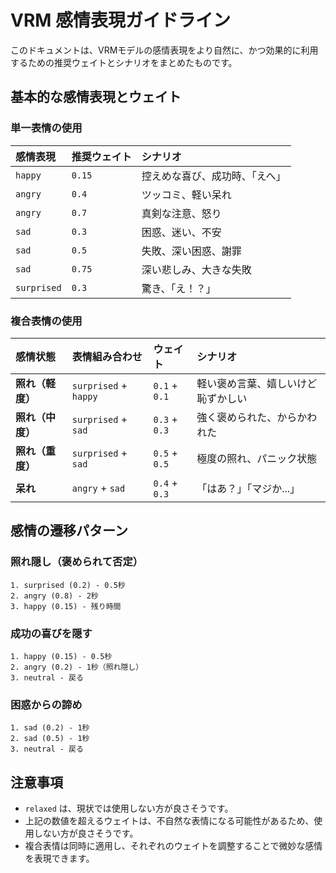 # VRM 感情表現ガイドライン

このドキュメントは、VRMモデルの感情表現をより自然に、かつ効果的に利用するための推奨ウェイトとシナリオをまとめたものです。

## 基本的な感情表現とウェイト

### 単一表情の使用

| 感情表現 | 推奨ウェイト | シナリオ |
| :------- | :----------- | :------- |
| `happy`  | `0.15`       | 控えめな喜び、成功時、「えへ」 |
| `angry`  | `0.4`        | ツッコミ、軽い呆れ |
| `angry`  | `0.7`        | 真剣な注意、怒り |
| `sad`    | `0.3`        | 困惑、迷い、不安 |
| `sad`    | `0.5`        | 失敗、深い困惑、謝罪 |
| `sad`    | `0.75`       | 深い悲しみ、大きな失敗 |
| `surprised` | `0.3`     | 驚き、「え！？」 |

### 複合表情の使用

| 感情状態 | 表情組み合わせ | ウェイト | シナリオ |
| :------- | :------------ | :------- | :------- |
| **照れ（軽度）** | `surprised` + `happy` | `0.1` + `0.1` | 軽い褒め言葉、嬉しいけど恥ずかしい |
| **照れ（中度）** | `surprised` + `sad` | `0.3` + `0.3` | 強く褒められた、からかわれた |
| **照れ（重度）** | `surprised` + `sad` | `0.5` + `0.5` | 極度の照れ、パニック状態 |
| **呆れ** | `angry` + `sad` | `0.4` + `0.3` | 「はあ？」「マジか...」 |

## 感情の遷移パターン

### 照れ隠し（褒められて否定）
```
1. surprised (0.2) - 0.5秒
2. angry (0.8) - 2秒  
3. happy (0.15) - 残り時間
```

### 成功の喜びを隠す
```
1. happy (0.15) - 0.5秒
2. angry (0.2) - 1秒（照れ隠し）
3. neutral - 戻る
```

### 困惑からの諦め
```
1. sad (0.2) - 1秒
2. sad (0.5) - 1秒
3. neutral - 戻る
```

## 注意事項

* `relaxed` は、現状では使用しない方が良さそうです。
* 上記の数値を超えるウェイトは、不自然な表情になる可能性があるため、使用しない方が良さそうです。
* 複合表情は同時に適用し、それぞれのウェイトを調整することで微妙な感情を表現できます。